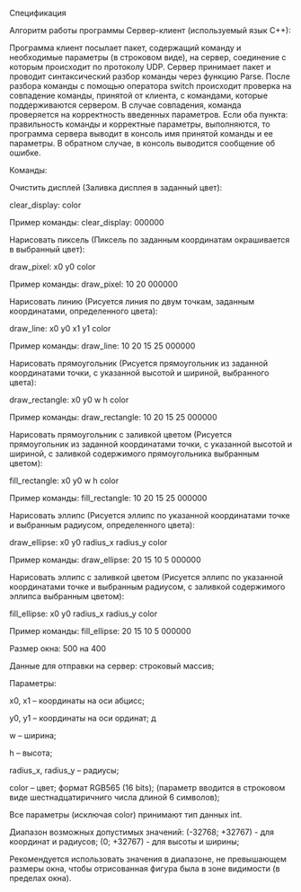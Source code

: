 Спецификация 

Алгоритм работы программы Сервер-клиент (используемый язык С++):

Программа клиент посылает пакет, содержащий команду и необходимые параметры (в строковом виде), на сервер, соединение с которым происходит по протоколу UDP. Сервер принимает пакет и проводит синтаксический разбор команды через функцию Parse. После разбора команды с помощью оператора switch происходит проверка на совпадение команды, принятой от клиента, с командами, которые поддерживаются сервером. В случае совпадения, команда проверяется на корректность введенных параметров. Если оба пункта: правильность команды и корректные параметры, выполняются, то программа сервера выводит в консоль имя принятой команды и ее параметры. В обратном случае, в консоль выводится сообщение об ошибке.

Команды: 

Очистить дисплей (Заливка дисплея в заданный цвет): 

clear_display: color

Пример команды: clear_display: 000000


Нарисовать пиксель (Пиксель по заданным координатам окрашивается в выбранный цвет): 

draw_pixel: x0 y0 color

Пример команды: draw_pixel: 10 20 000000 


Нарисовать линию (Рисуется линия по двум точкам, заданным координатами, определенного цвета): 

draw_line: x0 y0 x1 y1 color

Пример команды: draw_line: 10 20 15 25 000000


Нарисовать прямоугольник (Рисуется прямоугольник из заданной координатами точки, с указанной высотой и шириной, выбранного цвета): 

draw_rectangle: x0 y0 w h color

Пример команды: draw_rectangle: 10 20 15 25 000000


Нарисовать прямоугольник с заливкой цветом (Рисуется прямоугольник из заданной координатами точки, с указанной высотой и шириной, с заливкой содержимого прямоугольника выбранным цветом): 

fill_rectangle: x0 y0 w h color

Пример команды: fill_rectangle: 10 20 15 25 000000


Нарисовать эллипс (Рисуется эллипс по указанной координатами точке и выбранным радиусом, определенного цвета):

draw_ellipse: x0 y0 radius_x radius_y color

Пример команды: draw_ellipse: 20 15 10 5 000000


Нарисовать эллипс с заливкой цветом (Рисуется эллипс по указанной координатами точке и выбранным радиусом, с заливкой содержимого эллипса выбранным цветом): 

fill_ellipse: x0 y0 radius_x radius_y color

Пример команды: fill_ellipse: 20 15 10 5 000000


Размер окна: 500 на 400

Данные для отправки на сервер: строковый массив;

Параметры:

x0, x1 – координаты на оси абцисс; 

y0, y1 – координаты на оси ординат; д

w – ширина; 

h –  высота; 

radius_x, radius_y – радиусы; 

color – цвет; формат RGB565 (16 bits); (параметр вводится в строковом виде шестнадцатиричниго числа длиной 6 символов);

Все параметры (исключая color) принимают тип данных int. 

Диапазон возможных допустимых значений: (-32768; +32767) - для координат и радиусов; (0; +32767) - для высоты и ширины;

Рекомендуется использовать значения в диапазоне, не превышающем размеры окна, чтобы отрисованная фигура была в зоне видимости (в пределах окна).


